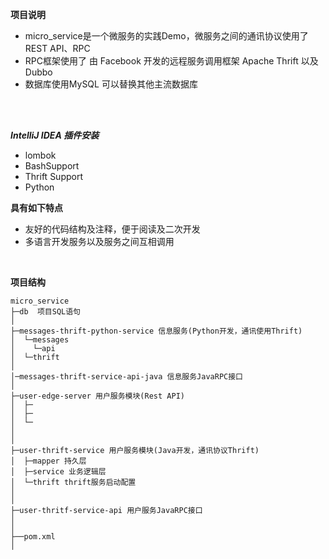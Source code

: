 **项目说明** 
- micro_service是一个微服务的实践Demo，微服务之间的通讯协议使用了 REST API、RPC
- RPC框架使用了 由 Facebook 开发的远程服务调用框架 Apache Thrift 以及 Dubbo
- 数据库使用MySQL 可以替换其他主流数据库
<br> 
<br>

***IntelliJ IDEA 插件安装***
- lombok
- BashSupport
- Thrift Support
- Python

**具有如下特点** 
- 友好的代码结构及注释，便于阅读及二次开发
- 多语言开发服务以及服务之间互相调用
<br> 

**项目结构** 
```
micro_service
├─db  项目SQL语句
│
├─messages-thrift-python-service 信息服务(Python开发，通讯使用Thrift)
│  └─messages 
│    └─api 
│  └─thrift
│
│─messages-thrift-service-api-java 信息服务JavaRPC接口
│
├─user-edge-server 用户服务模块(Rest API)
│  ├─
│  ├─
│  └─
│
│ 
├─user-thrift-service 用户服务模块(Java开发，通讯协议Thrift)
│  ├─mapper 持久层
│  ├─service 业务逻辑层
│  └─thrift thrift服务启动配置
│
│
├─user-thritf-service-api 用户服务JavaRPC接口
│ 
│  
├──pom.xml 
│  

```
<br> 